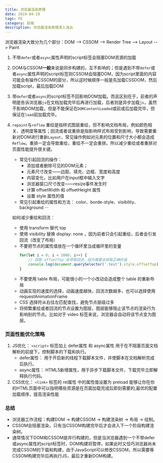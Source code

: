 ```yaml
---
title: 浏览器渲染原理
date: 2019-04-19
tags: FE
category: 前端
description: 浏览器渲染原理深入浅出
---
```


浏览器渲染大致分为几个部分：DOM --> CSSOM --> Render Tree --> Layout --> Paint

1. 不带`defer`或者`async`属性声明的script标签会阻塞DOM资源的加载

2. DOM与CSSOM**一般**来说是同步构建的，互不影响的；但是遇到不带`defer`或者`async`属性声明的script标签则CSSOM会阻塞DOM，因为script里面的内容可能会有操作CSSOM的部分，所以这时候顺序一般是先加载CSSDOM，然后加载script，最后加载DOM

3. 带`defer`或者`async`的script标签不回影响DOM加载。而且区别在于，前者的声明是告诉浏览器`js`在文档加载完毕后再进行加载，后者则是异步加载`js`，虽然不影响DOM加载，但是不能保证在`DOMContentLoaded`或前或后加载完毕，但保证在`load`前加载完毕。

4. `repaint`与`reflow`
    重绘是指样式图层重绘，但不影响文档布局，例如颜色相关、透明度等属性；回流或者说重排是指影响样式布局受到影响，导致需要重新对DOM进行重新`Layout`，常见操作例如对元素的位置和尺寸大小都会造成`Reflow`。重排一定会导致重绘，重绘不一定会重排。所以减少重绘或者重排对页面性能提升很关键。

    - 常见引起回流的操作：
        + 添加或者删除可见的DOM元素；
        + 元素尺寸改变——边距、填充、边框、宽度和高度
        + 内容变化，比如用户在input框中输入文字
        + 浏览器窗口尺寸改变——resize事件发生时
        + 计算 offsetWidth 和 offsetHeight 属性
        + 设置 style 属性的值
    - 常见引起重绘的属性和方法：
        color、borde-style、visibility、background ···
    
    如何减少重绘和回流：
    - 使用 transform 替代 top
    - 使用 visibility 替换 display: none ，因为前者只会引起重绘，后者会引发回流（改变了布局）
    - 不要把节点的属性值放在一个循环里当成循环里的变量
        ``` javascript
        for(let i = 0; i < 1000; i++) {
            // 获取 offsetTop 会导致回流，因为需要去获取正确的值
            console.log(document.querySelector('.test').style.offsetTop)
        }
        ```
    - 不要使用 table 布局，可能很小的一个小改动会造成整个 table 的重新布局
    - 动画实现的速度的选择，动画速度越快，回流次数越多，也可以选择使用 requestAnimationFrame
    - CSS 选择符从右往左匹配查找，避免节点层级过多
    - 将频繁重绘或者回流的节点设置为图层，图层能够阻止该节点的渲染行为影响别的节点。比如对于 video 标签来说，浏览器会自动将该节点变为图层。

### 页面性能优化策略

1. JS优化： `<script>` 标签加上 defer属性 和 async属性 用于在不阻塞页面文档解析的前提下，控制脚本的下载和执行。
    - defer属性： 用于开启新的线程下载脚本文件，并使脚本在文档解析完成后执行。
    - async属性： HTML5新增属性，用于异步下载脚本文件，下载完毕立即解释执行代码。
2. CSS优化： `<link>` 标签的 rel属性 中的属性值设置为 preload 能够让你在你的HTML页面中可以指明哪些资源是在页面加载完成后即刻需要的,最优的配置加载顺序，提高渲染性能


### 总结
- 浏览器工作流程：构建DOM -> 构建CSSOM -> 构建渲染树 -> 布局 -> 绘制。
- CSSOM会阻塞渲染，只有当CSSOM构建完毕后才会进入下一个阶段构建渲染树。
- 通常情况下DOM和CSSOM是并行构建的，但是当浏览器遇到一个不带defer或async属性的script标签时，DOM构建将暂停，如果此时又恰巧浏览器尚未完成CSSOM的下载和构建，由于JavaScript可以修改CSSOM，所以需要等CSSOM构建完毕后再执行JS，最后才重新DOM构建。